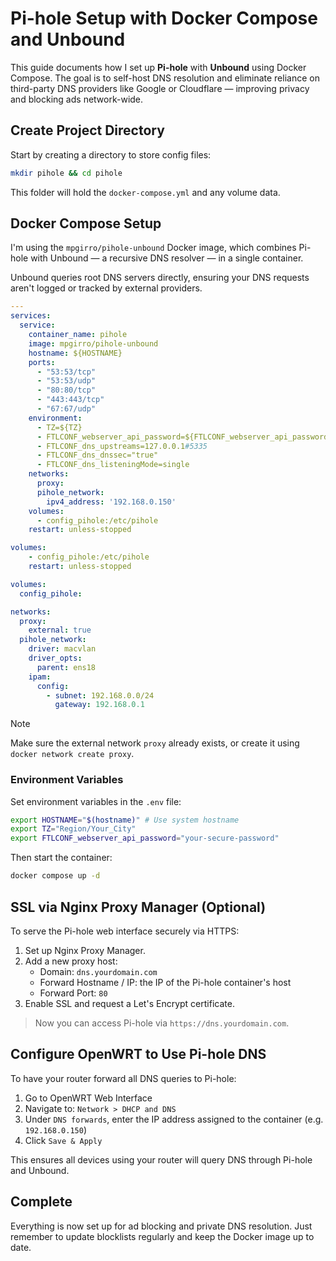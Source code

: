 # Pi-hole Setup with Docker Compose and Unbound

This guide documents how I set up **Pi-hole** with **Unbound** using Docker Compose. The goal is to self-host DNS resolution and eliminate reliance on third-party DNS providers like Google or Cloudflare — improving privacy and blocking ads network-wide.

## Create Project Directory

Start by creating a directory to store config files:

```sh
mkdir pihole && cd pihole
```

This folder will hold the `docker-compose.yml` and any volume data.

## Docker Compose Setup

I'm using the `mpgirro/pihole-unbound` Docker image, which combines Pi-hole with Unbound — a recursive DNS resolver — in a single container.

Unbound queries root DNS servers directly, ensuring your DNS requests aren't logged or tracked by external providers.

```yaml
---
services:
  service:
    container_name: pihole
    image: mpgirro/pihole-unbound
    hostname: ${HOSTNAME}
    ports:
      - "53:53/tcp"
      - "53:53/udp"
      - "80:80/tcp"
      - "443:443/tcp"
      - "67:67/udp"
    environment:
      - TZ=${TZ}
      - FTLCONF_webserver_api_password=${FTLCONF_webserver_api_password}
      - FTLCONF_dns_upstreams=127.0.0.1#5335
      - FTLCONF_dns_dnssec="true"
      - FTLCONF_dns_listeningMode=single
    networks:
      proxy:
      pihole_network:
        ipv4_address: '192.168.0.150'
    volumes:
      - config_pihole:/etc/pihole
    restart: unless-stopped

volumes:
    - config_pihole:/etc/pihole
    restart: unless-stopped

volumes:
  config_pihole:

networks:
  proxy:
    external: true
  pihole_network:
    driver: macvlan
    driver_opts:
      parent: ens18
    ipam:
      config:
        - subnet: 192.168.0.0/24
          gateway: 192.168.0.1

```

> [!NOTE]
> Make sure the external network `proxy` already exists, or create it using `docker network create proxy`.

### Environment Variables

Set environment variables in the `.env` file:

```sh
export HOSTNAME="$(hostname)" # Use system hostname
export TZ="Region/Your_City"
export FTLCONF_webserver_api_password="your-secure-password"
```

Then start the container:

```sh
docker compose up -d
```

## SSL via Nginx Proxy Manager (Optional)

To serve the Pi-hole web interface securely via HTTPS:

1. Set up Nginx Proxy Manager.
1. Add a new proxy host:
    * Domain: `dns.yourdomain.com`
    * Forward Hostname / IP: the IP of the Pi-hole container's host
    * Forward Port: `80`
1. Enable SSL and request a Let's Encrypt certificate.

> Now you can access Pi-hole via `https://dns.yourdomain.com`.

## Configure OpenWRT to Use Pi-hole DNS

To have your router forward all DNS queries to Pi-hole:

1. Go to OpenWRT Web Interface
1. Navigate to: `Network > DHCP and DNS`
1. Under `DNS forwards`, enter the IP address assigned to the container (e.g. `192.168.0.150`)
1. Click `Save & Apply`

This ensures all devices using your router will query DNS through Pi-hole and Unbound.

## Complete

Everything is now set up for ad blocking and private DNS resolution. Just remember to update blocklists regularly and keep the Docker image up to date.
